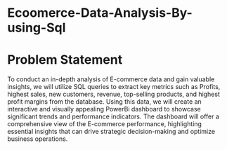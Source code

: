 # Ecoomerce-Data-Analysis-By-using-Sql

# Problem Statement

To conduct an in-depth analysis of E-commerce data and gain valuable insights, we will utilize SQL queries to extract key metrics 
such as Profits, highest sales, new customers, revenue, top-selling products, and highest profit margins from the database. 
Using this data, we will create an interactive and visually appealing PowerBi dashboard to showcase significant trends and 
performance indicators. The dashboard will offer a comprehensive view of the E-commerce performance, 
highlighting essential insights that can drive strategic decision-making and optimize business operations.
